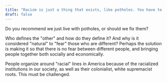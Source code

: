 ```yaml
---
title: "Racism is just a thing that exists, like potholes. You have to understand that you can't get rid of it. It's natural to fear the other, and people organize along racial lines for this reason."
draft: false
---
```


Do you recommend we just live with potholes, or should we fix them?  
  
Who defines the "other" and how do they define it? And why is it considered "natural" to "fear" those who are different? Perhaps the solution is making it so that there is no fear between different people, and bringing people together both socially and economically.  
  
People organize around "racial" lines in America because of the racialized institutions in our society, as well as their colonialist, white supremacist roots. This must be challenged.

